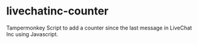 # livechatinc-counter
Tampermonkey Script to add a counter since the last message in LiveChat Inc using Javascript.
